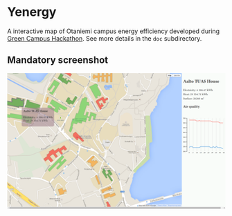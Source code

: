 # Yenergy

A interactive map of Otaniemi campus energy efficiency developed during [Green
Campus Hackathon](http://greencampus.greenhackathon.com/). See more details in
the `doc` subdirectory.

## Mandatory screenshot

![map of Otaniemi](https://github.com/daureg/yenergy/raw/master/doc/screen.png)
